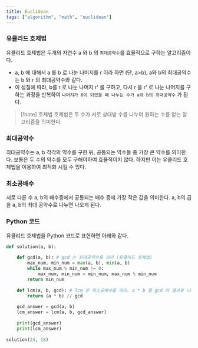 ```yaml
---
title: Euclidean
tags: ["algorithm", "math", "euclidean"]
---
```


### 유클리드 호제법
유클리드 호제법은 두개의 자연수 a 와 b 의 `최대공약수`를 효율적으로 구하는 알고리즘이다. 

- a, b 에 대해서 a 를 b 로 나눈 나머지를 r 이라 하면 (단, a>b), a와 b의 최대공약수는 b 와 r 의 최대공약수와 같다.
- 이 성질에 따라, b를 r 로 나눈 나머지 r' 를 구하고, 다시 r 을 r' 로 나눈 나머지를 구하는 과정을 반복하여 `나머지가 0이 되었을 때 나누는 수가 a와 b의 최대공약수` 가 된다.

> [!note] 호제법
> 호제법은 두 수가 서로 상대방 수를 나누어 원하는 수를 얻는 알고리즘을 의미한다.

### 최대공약수
최대공약수는 a, b 각각의 약수를 구한 뒤, 공통되는 약수들 중 가장 큰 약수를 의미한다. 보통은 두 수의 약수를 모두 구해야하여 효율적이지 않다. 하지만 이는 유클리드 호제법을 이용하여 최적화 시킬 수 있다.

### 최소공배수
서로 다른 수 a, b의 배수중에서 공통되는 배수 중에 가장 작은 값을 의미한다. a, b의 곱을 a, b의 최대 공약수로 나누면 나오게 된다.

### Python 코드
유클리드 호제법을 Python 코드로 표현하면 아래와 같다.

```python
def solution(a, b):  
  
    def gcd(a, b): # gcd 는 최대공약수를 의미 (유클리드 호제법)  
        max_num, min_num = max(a, b), min(a, b)  
        while max_num % min_num != 0:  
            max_num, min_num = min_num, max_num % min_num  
        return min_num  
  
    def lcm(a, b, gcd): # lcm 은 최소공배수를 의미. a * b 를 gcd 의 결과로 나누면 된다.  
        return (a * b) // gcd  
  
    gcd_answer = gcd(a, b)  
    lcm_answer = lcm(a, b, gcd_answer)  
  
    print(gcd_answer)  
    print(lcm_answer)  
  
solution(24, 18)
```
